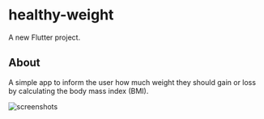 # healthy-weight

A new Flutter project.

## About

A simple app to inform the user how much weight they should gain or loss by calculating the body mass index (BMI).


![screenshots](https://github.com/Bakkori/healthy-weight/assets/97407222/cdd721a0-906e-4c7a-a375-a3e654cc78b3)
